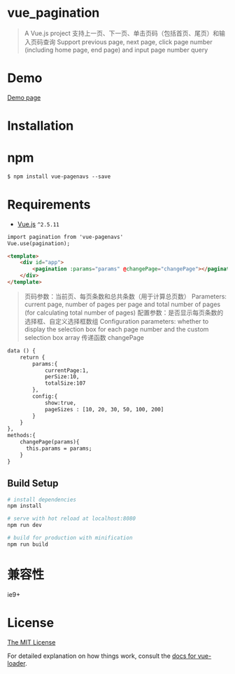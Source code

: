 # vue_pagination

> A Vue.js project
> 支持上一页、下一页、单击页码（包括首页、尾页）和输入页码查询
> Support previous page, next page, click page number (including home page, end page) and input page number query

# Demo

[Demo page](https://zhangmin521.github.io/vue_pagination/index.html)

# Installation
# npm

```html
$ npm install vue-pagenavs --save
```


# Requirements

- [Vue.js](https://github.com/vuejs/vue) `^2.5.11`

```html
import pagination from 'vue-pagenavs'
Vue.use(pagination);

<template>
	<div id="app">
		<pagination :params="params" @changePage="changePage"></pagination>
	</div>
</template>

```

> 页码参数：当前页、每页条数和总共条数（用于计算总页数）
> Parameters: current page, number of pages per page and total number of pages (for calculating total number of pages)
> 配置参数：是否显示每页条数的选择框、自定义选择框数组
> Configuration parameters: whether to display the selection box for each page number and the custom selection box array
> 传递函数 changePage

```html
data () {
    return {
        params:{
            currentPage:1,
            perSize:10,
            totalSize:107
        },
        config:{
            show:true,
            pageSizes : [10, 20, 30, 50, 100, 200]
        }
    }
},
methods:{
    changePage(params){
      this.params = params;
    }
}

```

## Build Setup

``` bash
# install dependencies
npm install

# serve with hot reload at localhost:8080
npm run dev

# build for production with minification
npm run build
```

# 兼容性
  ie9+

# License

[The MIT License](http://opensource.org/licenses/MIT)

For detailed explanation on how things work, consult the [docs for vue-loader](http://vuejs.github.io/vue-loader).
